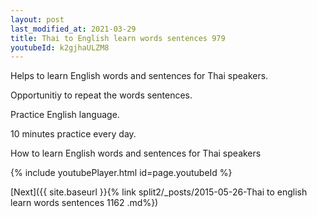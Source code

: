 ```yaml
---
layout: post
last_modified_at: 2021-03-29
title: Thai to English learn words sentences 979 
youtubeId: k2gjhaULZM8
---
```

 
 
Helps to learn English words and sentences for Thai speakers.

Opportunitiy to repeat the words sentences. 

Practice English language. 
 
10 minutes practice every day. 
 
How to learn English words and sentences for Thai speakers 
 
{% include youtubePlayer.html id=page.youtubeId %}
 
 
[Next]({{ site.baseurl }}{% link  split2/_posts/2015-05-26-Thai to english learn words sentences 1162 .md%})
 
